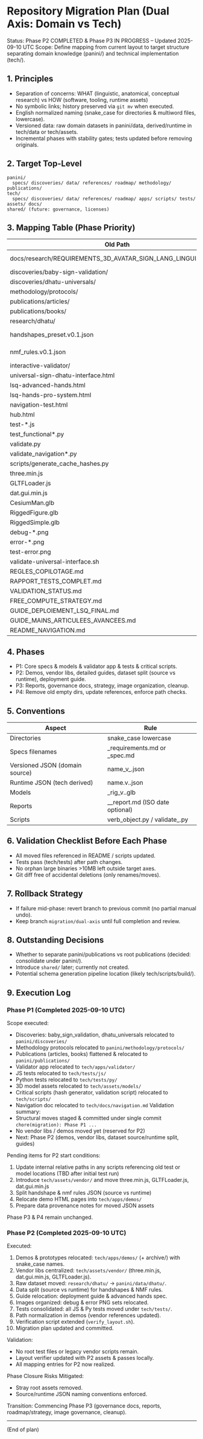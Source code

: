 # Repository Migration Plan (Dual Axis: Domain vs Tech)

Status: Phase P2 COMPLETED & Phase P3 IN PROGRESS – Updated 2025-09-10 UTC
Scope: Define mapping from current layout to target structure separating domain knowledge (panini/) and technical implementation (tech/).

## 1. Principles
- Separation of concerns: WHAT (linguistic, anatomical, conceptual research) vs HOW (software, tooling, runtime assets)
- No symbolic links; history preserved via `git mv` when executed.
- English normalized naming (snake_case for directories & multiword files, lowercase).
- Versioned data: raw domain datasets in panini/data, derived/runtime in tech/data or tech/assets.
- Incremental phases with stability gates; tests updated before removing originals.

## 2. Target Top-Level
```
panini/
  specs/ discoveries/ data/ references/ roadmap/ methodology/ publications/
tech/
  specs/ discoveries/ data/ references/ roadmap/ apps/ scripts/ tests/ assets/ docs/
shared/ (future: governance, licenses)
```

## 3. Mapping Table (Phase Priority)
| Old Path | New Path | Category | Axis | Priority |
|----------|----------|----------|------|----------|
| docs/research/REQUIREMENTS_3D_AVATAR_SIGN_LANG_LINGUISTICS.md | panini/specs/avatar/sign_avatar_requirements.md | Spec (domain) | panini | P1 |
| discoveries/baby-sign-validation/ | panini/discoveries/baby_sign_validation/ | Discovery | panini | P1 |
| discoveries/dhatu-universals/ | panini/discoveries/dhatu_universals/ | Discovery | panini | P1 |
| methodology/protocols/ | panini/methodology/protocols/ | Methodology | panini | P1 |
| publications/articles/ | panini/publications/articles/ | Publications | panini | P1 |
| publications/books/ | panini/publications/books/ | Publications | panini | P1 |
| research/dhatu/ | panini/data/dhatu/ | Raw dataset | panini | P2 |
| handshapes_preset.v0.1.json | panini/data/sign/handshapes_preset_v0_1.json (source) & tech/data/presets/handshapes_preset.v0.1.json (runtime) | Data split | both | P2 |
| nmf_rules.v0.1.json | panini/data/sign/nmf_rules_v0_1.json & tech/data/presets/nmf_rules.v0.1.json | Data split | both | P2 |
| interactive-validator/ | tech/apps/validator/ | App | tech | P1 |
| universal-sign-dhatu-interface.html | tech/apps/demos/universal_sign_interface.html | Demo | tech | P2 |
| lsq-advanced-hands.html | tech/apps/demos/lsq_advanced_hands.html | Demo | tech | P2 |
| lsq-hands-pro-system.html | tech/apps/demos/lsq_hands_pro_system.html | Demo | tech | P2 |
| navigation-test.html | tech/apps/demos/navigation_test.html | Demo | tech | P2 |
| hub.html | tech/apps/demos/hub.html | Demo | tech | P2 |
| test-*.js | tech/tests/js/ | Tests | tech | P1 |
| test_functional*.py | tech/tests/py/ | Tests | tech | P1 |
| validate.py | tech/tests/py/validate.py | Tests | tech | P1 |
| validate_navigation*.py | tech/tests/py/ | Tests | tech | P1 |
| scripts/generate_cache_hashes.py | tech/scripts/maintenance/generate_cache_hashes.py | Script | tech | P1 |
| three.min.js | tech/assets/vendor/three.min.js | Vendor | tech | P2 |
| GLTFLoader.js | tech/assets/vendor/GLTFLoader.js | Vendor | tech | P2 |
| dat.gui.min.js | tech/assets/vendor/dat.gui.min.js | Vendor | tech | P2 |
| CesiumMan.glb | tech/assets/models/CesiumMan.glb | Model | tech | P1 |
| RiggedFigure.glb | tech/assets/models/RiggedFigure.glb | Model | tech | P1 |
| RiggedSimple.glb | tech/assets/models/RiggedSimple.glb | Model | tech | P1 |
| debug-*.png | tech/assets/images/debug/ | Images | tech | P2 |
| error-*.png | tech/assets/images/errors/ | Images | tech | P2 |
| test-error.png | tech/assets/images/errors/test_error.png | Images | tech | P2 |
| validate-universal-interface.sh | tech/scripts/validation/validate_universal_interface.sh | Script | tech | P1 |
| REGLES_COPILOTAGE.md | tech/docs/governance/copilot_rules.md | Governance | tech | P3 |
| RAPPORT_TESTS_COMPLET.md | tech/docs/reports/tests_full_report.md | Report | tech | P3 |
| VALIDATION_STATUS.md | tech/docs/reports/validation_status.md | Report | tech | P3 |
| FREE_COMPUTE_STRATEGY.md | panini/roadmap/compute_strategy.md | Strategy | panini | P3 |
| GUIDE_DEPLOIEMENT_LSQ_FINAL.md | tech/docs/operations/lsq_deployment_guide.md | Operations | tech | P2 |
| GUIDE_MAINS_ARTICULEES_AVANCEES.md | panini/specs/hands/advanced_articulated_hands_guide.md | Spec detail | panini | P2 |
| README_NAVIGATION.md | tech/docs/navigation.md | Navigation | tech | P1 |

## 4. Phases
- P1: Core specs & models & validator app & tests & critical scripts.
- P2: Demos, vendor libs, detailed guides, dataset split (source vs runtime), deployment guide.
- P3: Reports, governance docs, strategy, image organization, cleanup.
- P4: Remove old empty dirs, update references, enforce path checks.

## 5. Conventions
| Aspect | Rule |
|--------|------|
| Directories | snake_case lowercase |
| Specs filenames | <topic>_requirements.md or <topic>_spec.md |
| Versioned JSON (domain source) | name_v<major>_<minor>.json |
| Runtime JSON (tech derived) | name.v<major>.<minor>.json |
| Models | <module>_rig_v<major>.<minor>.glb |
| Reports | <date>_<topic>_report.md (ISO date optional) |
| Scripts | verb_object.py / validate_<area>.py |

## 6. Validation Checklist Before Each Phase
- All moved files referenced in README / scripts updated.
- Tests pass (tech/tests) after path changes.
- No orphan large binaries >10MB left outside target axes.
- Git diff free of accidental deletions (only renames/moves).

## 7. Rollback Strategy
- If failure mid-phase: revert branch to previous commit (no partial manual undo).
- Keep branch `migration/dual-axis` until full completion and review.

## 8. Outstanding Decisions
- Whether to separate panini/publications vs root publications (decided: consolidate under panini/).
- Introduce `shared/` later; currently not created.
- Potential schema generation pipeline location (likely tech/scripts/build/).

## 9. Execution Log
### Phase P1 (Completed 2025-09-10 UTC)
Scope executed:
- Discoveries: baby_sign_validation, dhatu_universals relocated to `panini/discoveries/`
- Methodology protocols relocated to `panini/methodology/protocols/`
- Publications (articles, books) flattened & relocated to `panini/publications/`
- Validator app relocated to `tech/apps/validator/`
- JS tests relocated to `tech/tests/js/`
- Python tests relocated to `tech/tests/py/`
- 3D model assets relocated to `tech/assets/models/`
- Critical scripts (hash generator, validation script) relocated to `tech/scripts/`
- Navigation doc relocated to `tech/docs/navigation.md`
Validation summary:
- Structural moves staged & committed under single commit `chore(migration): Phase P1 ...`
- No vendor libs / demos moved yet (reserved for P2)
- Next: Phase P2 (demos, vendor libs, dataset source/runtime split, guides)

Pending items for P2 start conditions:
1. Update internal relative paths in any scripts referencing old test or model locations (TBD after initial test run)
2. Introduce `tech/assets/vendor/` and move three.min.js, GLTFLoader.js, dat.gui.min.js
3. Split handshape & nmf rules JSON (source vs runtime)
4. Relocate demo HTML pages into `tech/apps/demos/`
5. Prepare data provenance notes for moved JSON assets

Phase P3 & P4 remain unchanged.

### Phase P2 (Completed 2025-09-10 UTC)
Executed:
1. Demos & prototypes relocated: `tech/apps/demos/` (+ archive/) with snake_case names.
2. Vendor libs centralized: `tech/assets/vendor/` (three.min.js, dat.gui.min.js, GLTFLoader.js).
3. Raw dataset moved: `research/dhatu/` -> `panini/data/dhatu/`.
4. Data split (source vs runtime) for handshapes & NMF rules.
5. Guide relocation: deployment guide & advanced hands spec.
6. Images organized: debug & error PNG sets relocated.
7. Tests consolidated: all JS & Py tests moved under `tech/tests/`.
8. Path normalization in demos (vendor references updated).
9. Verification script extended (`verify_layout.sh`).
10. Migration plan updated and committed.

Validation:
- No root test files or legacy vendor scripts remain.
- Layout verifier updated with P2 assets & passes locally.
- All mapping entries for P2 now realized.

Phase Closure Risks Mitigated:
- Stray root assets removed.
- Source/runtime JSON naming conventions enforced.

Transition: Commencing Phase P3 (governance docs, reports, roadmap/strategy, image governance, cleanup).

---
(End of plan)
